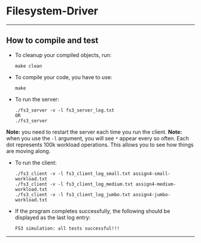 # Filesystem-Driver

---
## How to compile and test

- To cleanup your compiled objects, run:
  ```
  make clean
  ```

- To compile your code, you have to use:
  ```
  make
  ```

- To run the server:
  ```
  ./fs3_server -v -l fs3_server_log.txt 
  OR
  ./fs3_server
  ```

**Note:** you need to restart the server each time you run the client.
**Note:** when you use the `-l` argument, you will see `*` appear every so often. Each dot represents 100k workload operations. This allows you to see how things are moving along.

- To run the client:
  ```
  ./fs3_client -v -l fs3_client_log_small.txt assign4-small-workload.txt
  ./fs3_client -v -l fs3_client_log_medium.txt assign4-medium-workload.txt
  ./fs3_client -v -l fs3_client_log_jumbo.txt assign4-jumbo-workload.txt
  ```

- If the program completes successfully, the following should be displayed as the last log entry:
  ```
  FS3 simulation: all tests successful!!!
  ```
---